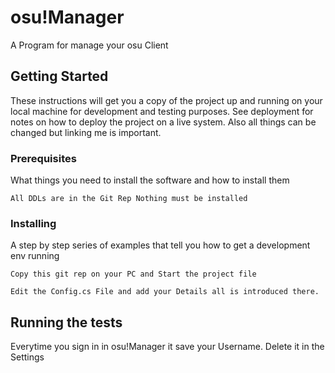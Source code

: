 # osu!Manager

A Program for manage your osu Client

## Getting Started

These instructions will get you a copy of the project up and running on your local machine for development and testing purposes. See deployment for notes on how to deploy the project on a live system. Also all things can be changed but linking me is important.

### Prerequisites

What things you need to install the software and how to install them

```
All DDLs are in the Git Rep Nothing must be installed
```

### Installing

A step by step series of examples that tell you how to get a development env running

```
Copy this git rep on your PC and Start the project file
```

```
Edit the Config.cs File and add your Details all is introduced there.
```

## Running the tests

Everytime you sign in in osu!Manager it save your Username. Delete it in the Settings

